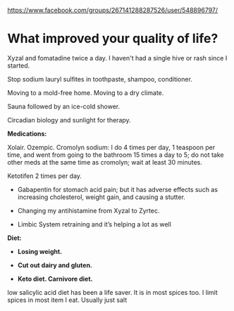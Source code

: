 https://www.facebook.com/groups/267141288287526/user/548896797/

# What improved your quality of life?

Xyzal and fomatadine twice a day. I haven't had a single hive or rash since I started.

Stop sodium lauryl sulfites in toothpaste, shampoo, conditioner.

Moving to a mold-free home. Moving to a dry climate.

Sauna followed by an ice-cold shower.

Circadian biology and sunlight for therapy.

**Medications:**

Xolair. Ozempic. Cromolyn sodium: I do 4 times per day, 1 teaspoon per time, and went from going to the bathroom 15 times a day to 5; do not take other meds at the same time as cromolyn; wait at least 30 minutes.
  
Ketotifen 2 times per day. 

* Gabapentin for stomach acid pain; but it has adverse effects such as increasing cholesterol, weight gain, and causing a stutter.

* Changing my antihistamine from Xyzal to Zyrtec.

* Limbic System retraining and it’s helping a lot as well

**Diet:**

* **Losing weight.**

* **Cut out dairy and gluten.**

* **Keto diet. Carnivore diet.**

 low salicylic acid diet has been a life saver. It is in most spices too. I limit spices in most item I eat. Usually just salt



